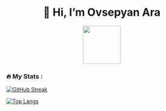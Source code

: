 <h1 align="center">👋 Hi, I’m Ovsepyan Ara</h1>

<div id="header" align="center">
  <img src="https://media0.giphy.com/media/lP8xu5t2DLGG045H8F/giphy.gif" width="100"/>
</div>

### :fire: My Stats :
[![GitHub Streak](http://github-readme-streak-stats.herokuapp.com?user=ARAOvsepyan&theme=dark&hide_border=true)](https://git.io/streak-stats)

[![Top Langs](https://github-readme-stats.vercel.app/api/top-langs/?username=ARAOvsepyan&layout=compact&theme=vision-friendly-dark)](https://github.com/anuraghazra/github-readme-stat)


<!---
ARAOvsepyan/ARAOvsepyan is a ✨ special ✨ repository because its `README.md` (this file) appears on your GitHub profile.
You can click the Preview link to take a look at your changes.
--->
